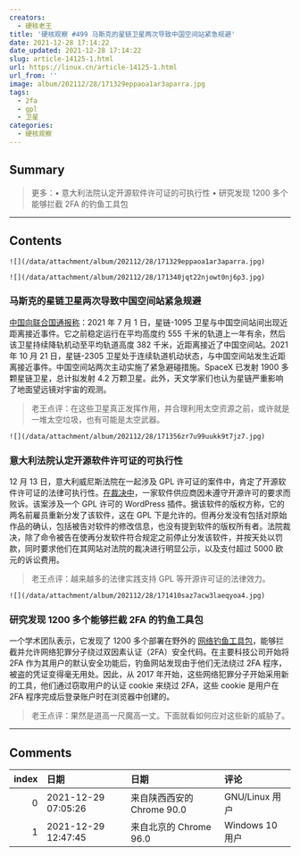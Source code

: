 ```yaml
---
creators:
  - 硬核老王
title: '硬核观察 #499 马斯克的星链卫星两次导致中国空间站紧急规避'
date: 2021-12-28 17:14:22
date_updated: 2021-12-28 17:14:22
slug: article-14125-1.html
url: https://linux.cn/article-14125-1.html
url_from: ''
image: album/202112/28/171329eppaoa1ar3aparra.jpg
tags:
  - 2fa
  - gpl
  - 卫星
categories:
  - 硬核观察
---
```


## Summary

> 更多：• 意大利法院认定开源软件许可证的可执行性 • 研究发现 1200 多个能够拦截 2FA 的钓鱼工具包

***

<!-- more -->

## Contents

`![](/data/attachment/album/202112/28/171329eppaoa1ar3aparra.jpg)`

`![](/data/attachment/album/202112/28/171340jqt22njowt0nj6p3.jpg)`

### 马斯克的星链卫星两次导致中国空间站紧急规避

[中国向联合国通报称](https://www.cnbc.com/2021/12/27/elon-musk-spacex-face-online-backlash-in-china-after-space-station-near-misses.html)：2021 年 7 月 1 日，星链-1095 卫星与中国空间站间出现近距离接近事件。它之前稳定运行在平均高度约 555 千米的轨道上一年有余，然后该卫星持续降轨机动至平均轨道高度 382 千米，近距离接近了中国空间站。2021 年 10 月 21 日，星链-2305 卫星处于连续轨道机动状态，与中国空间站发生近距离接近事件。中国空间站两次主动实施了紧急避碰措施。SpaceX 已发射 1900 多颗星链卫星，总计拟发射 4.2 万颗卫星。此外，天文学家们也认为星链严重影响了地面望远镜对宇宙的观测。

> 
> 老王点评：在这些卫星真正发挥作用，并合理利用太空资源之前，或许就是一堆太空垃圾，也有可能是太空武器。
> 
> 
> 

`![](/data/attachment/album/202112/28/171356zr7u99uukk9t7jz7.jpg)`

### 意大利法院认定开源软件许可证的可执行性

12 月 13 日，意大利威尼斯法院在一起涉及 GPL 许可证的案件中，肯定了开源软件许可证的法律可执行性。[在裁决中](http://ifthisbetreason.com/2021/12/italian-courts-find-open-source-software-terms-enforceable/)，一家软件供应商因未遵守开源许可的要求而败诉。该案涉及一个 GPL 许可的 WordPress 插件。据该软件的版权方称，它的两名前雇员重新分发了该软件，这在 GPL 下是允许的。但再分发没有包括对原始作品的确认，包括被告对软件的修改信息，也没有提到软件的版权所有者。法院裁决，除了命令被告在使再分发软件符合规定之前停止分发该软件，并按天处以罚款，同时要求他们在其网站对法院的裁决进行明显公示，以及支付超过 5000 欧元的诉讼费用。

> 
> 老王点评：越来越多的法律实践支持 GPL 等开源许可证的法律效力。
> 
> 
> 

`![](/data/attachment/album/202112/28/171410saz7acw3laeqyoa4.jpg)`

### 研究发现 1200 多个能够拦截 2FA 的钓鱼工具包

一个学术团队表示，它发现了 1200 多个部署在野外的 [网络钓鱼工具包](https://therecord.media/more-than-1200-phishing-toolkits-capable-of-intercepting-2fa-detected-in-the-wild/)，能够拦截并允许网络犯罪分子绕过双因素认证（2FA）安全代码。在主要科技公司开始将 2FA 作为其用户的默认安全功能后，钓鱼网站发现由于他们无法绕过 2FA 程序，被盗的凭证变得毫无用处。因此，从 2017 年开始，这些网络犯罪分子开始采用新的工具，他们通过窃取用户的认证 cookie 来绕过 2FA，这些 cookie 是用户在 2FA 程序完成后登录账户时在浏览器中创建的。

> 
> 老王点评：果然是道高一尺魔高一丈。下面就看如何应对这些新的威胁了。
> 
> 
>

***

## Comments

|   index | 日期                | 日期                                      | 评论                                                                                                                                                               |
|--------:|:--------------------|:------------------------------------------|:-------------------------------------------------------------------------------------------------------------------------------------------------------------------|
|       0 | 2021-12-29 07:05:26 | 来自陕西西安的 Chrome 90.0|GNU/Linux 用户 | 如果越来越多的法院支持GPL协议的授权内容。那我觉得GPLV2还是更自由一些。自由本身就是一种自愿行为，违背了自愿本身就是一种不自由。当然自由也是科学精神的自然组成部分。 |
|       1 | 2021-12-29 12:47:45 | 来自北京的 Chrome 96.0|Windows 10 用户    | 我感觉您说的好像 FreeBSD 那种许可证的协议。                                                                                                                        |
